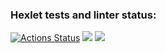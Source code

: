 ### Hexlet tests and linter status:
[![Actions Status](https://github.com/bezmozgov/frontend-project-44/workflows/hexlet-check/badge.svg)](https://github.com/bezmozgov/frontend-project-44/actions)
<a href="https://codeclimate.com/github/bezmozgov/frontend-project-44/maintainability"><img src="https://api.codeclimate.com/v1/badges/2cf0e08ca941af7e97af/maintainability" /></a>
<a href="https://asciinema.org/a/Wjr34lFS3xLDTR42aDNbyDQYp" target="_blank"><img src="https://asciinema.org/a/Wjr34lFS3xLDTR42aDNbyDQYp.svg" /></a>
